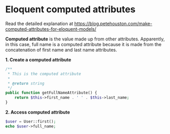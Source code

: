 # Eloquent computed attributes

Read the detailed explanation at https://blog.petehouston.com/make-computed-attributes-for-eloquent-models/

**Computed attribute** is the value made up from other attributes. Apparently, in this case, full name is a computed attribute because it is made from the concatenation of first name and last name attributes.

**1. Create a computed attribute**

```php
/**
 * This is the computed attribute
 *
 * @return string
 */
public function getFullNameAttribute() {
    return $this->first_name . ' ' . $this->last_name;
}
```

**2. Access computed attribute**

```php
$user = User::first();
echo $user->full_name;
```